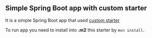 ## Simple Spring Boot app with custom starter
It is a simple Spring Boot app that used [custom starter](https://github.com/NickRbk/demo-spring-app-starter)

To run app you need to install into **.m2** this starter by `mvn install`.